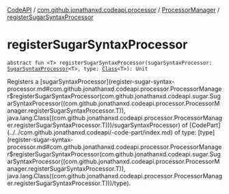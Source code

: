 [CodeAPI](../../index.md) / [com.github.jonathanxd.codeapi.processor](../index.md) / [ProcessorManager](index.md) / [registerSugarSyntaxProcessor](.)

# registerSugarSyntaxProcessor

`abstract fun <T> registerSugarSyntaxProcessor(sugarSyntaxProcessor: `[`SugarSyntaxProcessor`](../../com.github.jonathanxd.codeapi.sugar/-sugar-syntax-processor/index.md)`<T>, type: `[`Class`](http://docs.oracle.com/javase/6/docs/api/java/lang/Class.html)`<T>): Unit`

Registers a [sugarSyntaxProcessor](register-sugar-syntax-processor.md#com.github.jonathanxd.codeapi.processor.ProcessorManager$registerSugarSyntaxProcessor(com.github.jonathanxd.codeapi.sugar.SugarSyntaxProcessor((com.github.jonathanxd.codeapi.processor.ProcessorManager.registerSugarSyntaxProcessor.T)), java.lang.Class((com.github.jonathanxd.codeapi.processor.ProcessorManager.registerSugarSyntaxProcessor.T)))/sugarSyntaxProcessor) of [CodePart](../../com.github.jonathanxd.codeapi/-code-part/index.md) of type: [type](register-sugar-syntax-processor.md#com.github.jonathanxd.codeapi.processor.ProcessorManager$registerSugarSyntaxProcessor(com.github.jonathanxd.codeapi.sugar.SugarSyntaxProcessor((com.github.jonathanxd.codeapi.processor.ProcessorManager.registerSugarSyntaxProcessor.T)), java.lang.Class((com.github.jonathanxd.codeapi.processor.ProcessorManager.registerSugarSyntaxProcessor.T)))/type).

